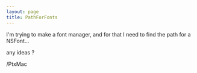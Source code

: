 ```yaml
---
layout: page
title: PathForFonts
---
```


I'm trying to make a font manager, and for that I need to find the path for a NSFont...

any ideas ?

/PtxMac

